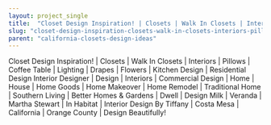 ```yaml
---
layout: project_single
title:  "Closet Design Inspiration! | Closets | Walk In Closets | Interiors | Pillows | Coffee Table | Lighting | Drapes | Flowers | Kitchen Design | Residential Design Interior Designer | Design | Interiors | Commercial Design | Home | House | Home Goods | H"
slug: "closet-design-inspiration-closets-walk-in-closets-interiors-pillows-coffee-table-lighting-drapes-flowers-kitchen"
parent: "california-closets-design-ideas"
---
```

Closet Design Inspiration! | Closets | Walk In Closets | Interiors | Pillows | Coffee Table | Lighting | Drapes | Flowers | Kitchen Design | Residential Design Interior Designer | Design | Interiors | Commercial Design | Home | House | Home Goods | Home Makeover | Home Remodel | Traditional Home | Southern Living | Better Homes & Gardens | Dwell | Design Milk | Veranda | Martha Stewart | In Habitat | Interior Design By Tiffany | Costa Mesa | California | Orange County | Design Beautifully!